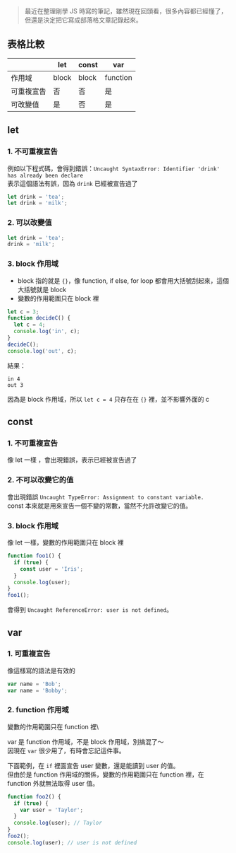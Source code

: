 > 最近在整理剛學 JS 時寫的筆記，雖然現在回頭看，很多內容都已經懂了，但還是決定把它寫成部落格文章記錄起來。

## 表格比較

|            | let   | const | var      |
| ---------- | ----- | ----- | -------- |
| 作用域     | block | block | function |
| 可重複宣告 | 否    | 否    | 是       |
| 可改變值   | 是    | 否    | 是       |

## let

### 1. 不可重複宣告

例如以下程式碼，會得到錯誤：`Uncaught SyntaxError: Identifier 'drink' has already been declare`\
 表示這個語法有誤，因為 `drink` 已經被宣告過了

```javascript
let drink = 'tea';
let drink = 'milk';
```

### 2. 可以改變值

```javascript
let drink = 'tea';
drink = 'milk';
```

### 3. block 作用域

- block 指的就是 `{}`，像 function, if else, for loop 都會用大括號刮起來，這個大括號就是 block
- 變數的作用範圍只在 block 裡

```javascript
let c = 3;
function decideC() {
  let c = 4;
  console.log('in', c);
}
decideC();
console.log('out', c);
```

結果：

```
in 4
out 3
```

因為是 block 作用域，所以 `let c = 4` 只存在在 `{}` 裡，並不影響外面的 c

## const

### 1. 不可重複宣告

像 let 一樣 ，會出現錯誤，表示已經被宣告過了

### 2. 不可以改變它的值

會出現錯誤 `Uncaught TypeError: Assignment to constant variable.`\
 const 本來就是用來宣告一個不變的常數，當然不允許改變它的值。

### 3. block 作用域

像 let 一樣，變數的作用範圍只在 block 裡

```javascript
function foo1() {
  if (true) {
    const user = 'Iris';
  }
  console.log(user);
}
foo1();
```

會得到 `Uncaught ReferenceError: user is not defined`。

## var

### 1. 可重複宣告

像這樣寫的語法是有效的

```javascript
var name = 'Bob';
var name = 'Bobby';
```

### 2. function 作用域

變數的作用範圍只在 function 裡\

var 是 function 作用域，不是 block 作用域，別搞混了～\
因現在 `var` 很少用了，有時會忘記這件事。

下面範例，在 `if` 裡面宣告 user 變數，還是能讀到 user 的值。\
但由於是 function 作用域的關係，變數的作用範圍只在 function 裡，在 function 外就無法取得 user 值。

```javascript
function foo2() {
  if (true) {
    var user = 'Taylor';
  }
  console.log(user); // Taylor
}
foo2();
console.log(user); // user is not defined
```
